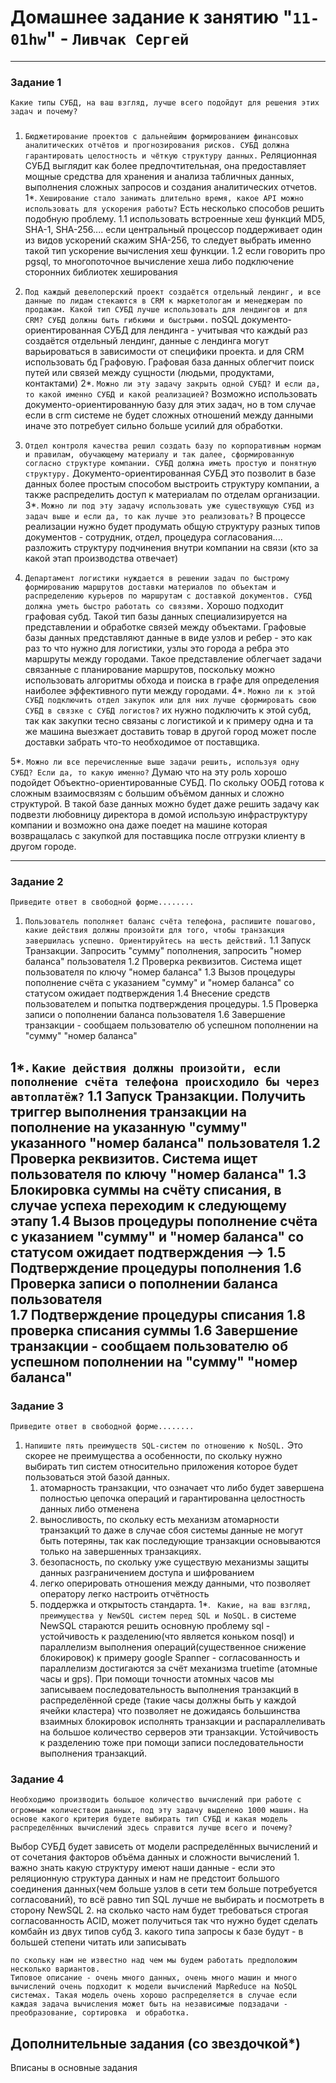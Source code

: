 # Домашнее задание к занятию "`11-01hw`" - `Ливчак Сергей`

---

### Задание 1

`Какие типы СУБД, на ваш взгляд, лучше всего подойдут для решения этих задач и почему?`
###

1. `Бюджетирование проектов с дальнейшим формированием финансовых аналитических отчётов и прогнозирования рисков. СУБД должна гарантировать целостность и чёткую структуру данных.`
Реляционная СУБД выглядит как более предпочтительная, она предоставляет мощные средства для хранения и анализа табличных данных, выполнения сложных запросов и создания аналитических отчетов.
1*. `Хеширование стало занимать длительно время, какое API можно использовать для ускорения работы?`
Есть несколько способов решить подобную проблему.
    1.1 использовать встроенные хеш функций MD5, SHA-1, SHA-256.... если центральный процессор поддерживает один из видов ускорений скажим SHA-256, то следует выбрать именно такой тип ускорение вычисления хеш функции.
    1.2 если говорить про pgsql, то многопоточное вычисление хеша либо подключение сторонних библиотек хеширования 

2. `Под каждый девелоперский проект создаётся отдельный лендинг, и все данные по лидам стекаются в CRM к маркетологам и менеджерам по продажам. Какой тип СУБД лучше использовать для лендингов и для CRM? СУБД должны быть гибкими и быстрыми.`
noSQL документо-ориентированная СУБД для лендинга - учитывая что каждый раз создаётся отдельный лендинг, данные с лендинга могут варьироваться в зависимости от специфики проекта.
и для CRM использовать бд Графовую. Графовая база данных облегчит поиск путей или связей между сущности (людьми, продуктами, контактами)
2*. `Можно ли эту задачу закрыть одной СУБД? И если да, то какой именно СУБД и какой реализацией?`
Возможно использовать документо-ориентированную базу для этих задач, но в том случае если в crm системе не будет сложных отношений между данными иначе это потребует сильно больше усилий для обработки. 

3. `Отдел контроля качества решил создать базу по корпоративным нормам и правилам, обучающему материалу и так далее, сформированную согласно структуре компании. СУБД должна иметь простую и понятную структуру.`
Документо-ориентированная СУБД это позволит в базе данных более простым способом выстроить структуру компании, а также распределить доступ к материалам по отделам организации. 
3*. `Можно ли под эту задачу использовать уже существующую СУБД из задач выше и если да, то как лучше это реализовать?`
В процессе реализации нужно будет продумать общую структуру разных типов документов - сотрудник, отдел, процедура согласования.... разложить структуру подчинения внутри компании на связи (кто за какой этап производства отвечает)

4. `Департамент логистики нуждается в решении задач по быстрому формированию маршрутов доставки материалов по объектам и распределению курьеров по маршрутам с доставкой документов. СУБД должна уметь быстро работать со связями.`
Хорошо подходит графовая субд. Такой тип базы данных специализируется на представлении и обработке связей между объектами. Графовые базы данных представляют данные в виде узлов и ребер - это как раз то что нужно для логистики, узлы это города а ребра это маршруты между городами. Такое представление облегчает задачи связанные с планирование маршрутов, поскольку можно использовать алгоритмы обхода и поиска в графе для определения наиболее эффективного пути между городами.
4*. `Можно ли к этой СУБД подключить отдел закупок или для них лучше сформировать свою СУБД в связке с СУБД логистов?`
их нужно подключить к этой субд, так как закупки тесно связаны с логистикой и к примеру одна и та же машина выезжает доставить товар в другой город может после доставки забрать что-то необходимое от поставщика.


5*. `Можно ли все перечисленные выше задачи решить, используя одну СУБД? Если да, то какую именно?`
Думаю что на эту роль хорошо подойдет Объектно-ориентированные СУБД. По скольку ООБД готова к сложным взаимосвязям с большим объёмом данных и сложно структурой. В такой базе данных можно будет даже решить задачу как подвезти любовницу директора в домой использую инфраструктуру компании и возможно она даже поедет на машине которая возвращалась с закупкой для поставщика после отгрузки клиенту в другом городе. 
 



---

### Задание 2

`Приведите ответ в свободной форме........`

1. `Пользователь пополняет баланс счёта телефона, распишите пошагово, какие действия должны произойти для того, чтобы транзакция завершилась успешно. Ориентируйтесь на шесть действий.`
    1.1 Запуск Транзакции. Запросить "сумму" пополнения, запросить "номер баланса" пользователя 
    1.2 Проверка реквизитов. Система ищет пользователя по ключу "номер баланса"
    1.3 Вызов процедуры пополнение счёта с указанием "сумму" и "номер баланса" со статусом ожидает подтверждения 
    1.4 Внесение средств пользователем и попытка подтверждения процедуры.
    1.5 Проверка записи о пополнении баланса пользователя
    1.6 Завершение транзакции - сообщаем пользователю об успешном пополнении на "сумму" "номер баланса"


1*. `Какие действия должны произойти, если пополнение счёта телефона происходило бы через автоплатёж?`
    1.1 Запуск Транзакции. Получить триггер выполнения транзакции на пополнение на указанную "сумму" указанного "номер баланса" пользователя
    1.2 Проверка реквизитов. Система ищет пользователя по ключу "номер баланса"
    1.3 Блокировка суммы на счёту списания, в случае успеха переходим к следующему этапу
    1.4 Вызов процедуры пополнение счёта с указанием "сумму" и "номер баланса" со статусом ожидает подтверждения  -->
    1.5 Подтверждение  процедуры пополнения
    1.6 Проверка записи о пополнении баланса пользователя  
    1.7 Подтверждение процедуры списания
    1.8 проверка списания суммы 
    1.6 Завершение транзакции - сообщаем пользователю об успешном пополнении на "сумму" "номер баланса"
---

### Задание 3

`Приведите ответ в свободной форме........`

1. `Напишите пять преимуществ SQL-систем по отношению к NoSQL.`
Это скорее не преимущества а особенности, по скольку нужно выбирать тип систем относительно приложения которое будет пользоваться этой базой данных.
    1. атомарность транзакции, что означает что либо будет завершена полностью цепочка операций и гарантированна целостность данных либо отменена
    2. выносливость, по скольку есть механизм атомарности транзакций то даже в случае сбоя системы данные не могут быть потеряны, так как последующие транзакции основываются только на завершенных транзакциях.
    3. безопасность, по скольку уже существую механизмы защиты данных разграничением доступа и шифрованием
    4. легко оперировать отношения между данными, что позволяет оператору легко настроить отчётность
    5. поддержка и открытость стандарта.
1*. ` Какие, на ваш взгляд, преимущества у NewSQL систем перед SQL и NoSQL.`
в системе NewSQL стараются решить основную проблему sql - устойчивость к разделению(что является коньком nosql) и параллелизм выполнения операций(существенное снижение блокировок)
к примеру google Spanner - согласованность и параллелизм достигаются за счёт механизма truetime (атомные часы и gps). При помощи точности атомных часов мы записываем последовательность выполнения транзакций в распределённой среде (такие часы должны быть у каждой ячейки кластера) что позволяет не дожидаясь большинства взаимных блокировок исполнять транзакции и распараллеливать на большое количество серверов эти транзакции. Устойчивость к разделению тоже при помощи записи последовательности выполнения транзакций.

### Задание 4

`Необходимо производить большое количество вычислений при работе с огромным количеством данных, под эту задачу выделено 1000 машин.`
`На основе какого критерия будете выбирать тип СУБД и какая модель распределённых вычислений здесь справится лучше всего и почему?`

Выбор СУБД будет зависеть от модели распределённых вычислений и от сочетания факторов объёма данных и сложности вычислений 
    1. важно знать какую структуру имеют наши данные - если это реляционную структура данных и нам не предстоит большого соединения данных(чем больше узлов в сети тем больше потребуется согласований), то всё равно тип SQL лучше не выбирать и посмотреть в сторону NewSQL
    2. на сколько часто нам будет требоваться строгая согласованность ACID, может получиться так что нужно будет сделать комбайн из двух типов субд
    3. какого типа запросы к базе будут - в большей степени читать или записывать 

    по скольку нам не известно над чем мы будем работать предположим несколько вариантов. 
    Типовое описание - очень много данных, очень много машин и много вычислений очень подходит к модели вычислений MapReduce на NoSQL системах. Такая модель очень хорошо распределяется в случае если каждая задача вычисления может быть на независимые подзадачи - преобразование, сортировка  и обработка.
    
## Дополнительные задания (со звездочкой*)

Вписаны в основные задания 
